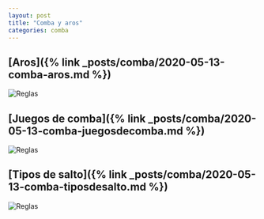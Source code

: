 ```yaml
---
layout: post
title: "Comba y aros"
categories: comba
---
```


## [Aros]({% link _posts/comba/2020-05-13-comba-aros.md %})
![Reglas](../images/comba-aros-pestana.jpg)

## [Juegos de comba]({% link _posts/comba/2020-05-13-comba-juegosdecomba.md %})
![Reglas](../images/comba_juegosdecomba_pestana.png)

## [Tipos de salto]({% link _posts/comba/2020-05-13-comba-tiposdesalto.md %})
![Reglas](../images/comba_tiposdesalto_pestana.jpg)
